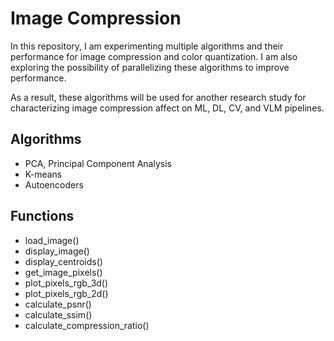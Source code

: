 # Image Compression

In this repository, I am experimenting multiple algorithms and their performance for image compression and color quantization. 
I am also exploring the possibility of parallelizing these algorithms to improve performance. 

As a result, these algorithms will be used for another research study for characterizing image compression affect on ML, DL, CV, and VLM pipelines.

## Algorithms
 - PCA, Principal Component Analysis
 - K-means
 - Autoencoders


## Functions
 - load_image()
 - display_image()
 - display_centroids()
 - get_image_pixels()
 - plot_pixels_rgb_3d()
 - plot_pixels_rgb_2d()
 - calculate_psnr()
 - calculate_ssim()
 - calculate_compression_ratio()
